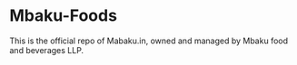 # Mbaku-Foods
This is the official repo of Mabaku.in, owned and managed by Mbaku food and beverages LLP.
